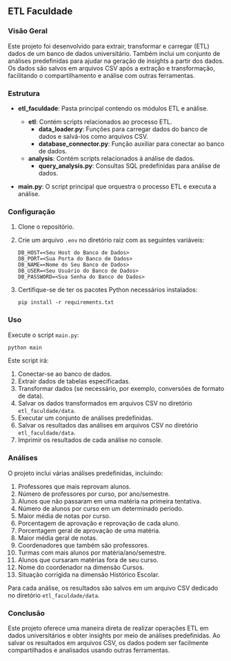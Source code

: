## ETL Faculdade

### Visão Geral

Este projeto foi desenvolvido para extrair, transformar e carregar (ETL) dados de um banco de dados universitário. Também inclui um conjunto de análises predefinidas para ajudar na geração de insights a partir dos dados. Os dados são salvos em arquivos CSV após a extração e transformação, facilitando o compartilhamento e análise com outras ferramentas.

### Estrutura

- **etl_faculdade**: Pasta principal contendo os módulos ETL e análise.

  - **etl**: Contém scripts relacionados ao processo ETL.
    - **data_loader.py**: Funções para carregar dados do banco de dados e salvá-los como arquivos CSV.
    - **database_connector.py**: Função auxiliar para conectar ao banco de dados.
  - **analysis**: Contém scripts relacionados à análise de dados.
    - **query_analysis.py**: Consultas SQL predefinidas para análise de dados.

- **main.py**: O script principal que orquestra o processo ETL e executa a análise.

### Configuração

1. Clone o repositório.
2. Crie um arquivo `.env` no diretório raiz com as seguintes variáveis:

   ```
   DB_HOST=<Seu Host do Banco de Dados>
   DB_PORT=<Sua Porta do Banco de Dados>
   DB_NAME=<Nome do Seu Banco de Dados>
   DB_USER=<Seu Usuário do Banco de Dados>
   DB_PASSWORD=<Sua Senha do Banco de Dados>
   ```

3. Certifique-se de ter os pacotes Python necessários instalados:

   ```
   pip install -r requirements.txt
   ```

### Uso

Execute o script `main.py`:

```python
python main
```

Este script irá:

1. Conectar-se ao banco de dados.
2. Extrair dados de tabelas especificadas.
3. Transformar dados (se necessário, por exemplo, conversões de formato de data).
4. Salvar os dados transformados em arquivos CSV no diretório `etl_faculdade/data`.
5. Executar um conjunto de análises predefinidas.
6. Salvar os resultados das análises em arquivos CSV no diretório `etl_faculdade/data`.
7. Imprimir os resultados de cada análise no console.

### Análises

O projeto inclui várias análises predefinidas, incluindo:

1. Professores que mais reprovam alunos.
2. Número de professores por curso, por ano/semestre.
3. Alunos que não passaram em uma matéria na primeira tentativa.
4. Número de alunos por curso em um determinado período.
5. Maior média de notas por curso.
6. Porcentagem de aprovação e reprovação de cada aluno.
7. Porcentagem geral de aprovação de uma matéria.
8. Maior média geral de notas.
9. Coordenadores que também são professores.
10. Turmas com mais alunos por matéria/ano/semestre.
11. Alunos que cursaram matérias fora de seu curso.
12. Nome do coordenador na dimensão Cursos.
13. Situação corrigida na dimensão Histórico Escolar.

Para cada análise, os resultados são salvos em um arquivo CSV dedicado no diretório `etl_faculdade/data`.

### Conclusão

Este projeto oferece uma maneira direta de realizar operações ETL em dados universitários e obter insights por meio de análises predefinidas. Ao salvar os resultados em arquivos CSV, os dados podem ser facilmente compartilhados e analisados usando outras ferramentas.
